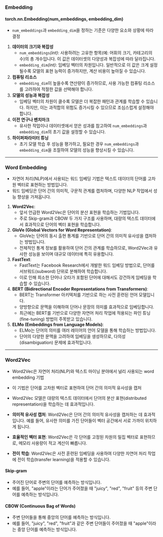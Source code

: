 ### Embedding

#### torch.nn.Embedding(num_embeddings, embedding_dim)
- `num_embeddings`과 `embedding_dim`을 정하는 기준은 다양한 요소와 상황에 따라 결정
1. **데이터의 크기와 복잡성**
    - `num_embeddings`*(int)*: 사용하려는 고유한 항목(예: 어휘의 크기, 카테고리의 수)의 총 개수입니다. 이 값은 데이터셋의 다양성과 복잡성에 따라 달라집니다.
    - `embedding_dim`*(int)*: 임베딩 벡터의 차원입니다. 일반적으로 이 값은 크게 설정될수록 모델의 표현 능력이 증가하지만, 계산 비용이 높아질 수 있습니다.
2. **컴퓨팅 리소스**
    - `embedding_dim`이 높을수록 연산량이 증가하므로, 사용 가능한 컴퓨팅 리소스를 고려하여 적절한 값을 선택해야 합니다.
3. **모델의 성능과 복잡성**
    - 임베딩 벡터의 차원이 클수록 모델은 더 복잡한 패턴과 관계를 학습할 수 있습니다. 하지만, 이는 과적합의 위험도 증가시킬 수 있으므로 조심스럽게 설정해야 합니다.
4. **이전 연구나 벤치마크**
    - 유사한 작업이나 데이터셋에서 얻은 성과를 참고하여 `num_embeddings`과 `embedding_dim`의 초기 값을 설정할 수 있습니다.
5. **하이퍼파라미터 튜닝**
    - 초기 모델 학습 후 성능을 평가하고, 필요한 경우 `num_embeddings`과 `embedding_dim`을 조절하여 모델의 성능을 향상시킬 수 있습니다.

---
### Word Embedding
  
- 자연어 처리(NLP)에서 사용되는 워드 임베딩 기법은 텍스트 데이터의 단어를 고차원 벡터로 표현하는 방법입니다. 
- 워드 임베딩은 단어 간의 의미적, 구문적 관계를 캡처하며, 다양한 NLP 작업에서 성능 향상을 가져옵니다.

1. **Word2Vec**:
    - 앞서 언급한 Word2Vec은 단어의 분산 표현을 학습하는 기법입니다.
    - 주로 Skip-gram과 CBOW 두 가지 구조를 사용하며, 대량의 텍스트 데이터에서 효과적으로 단어의 벡터 표현을 학습합니다.
2. **GloVe (Global Vectors for Word Representation)**:
    - GloVe는 단어의 동시 출현 통계를 기반으로 단어 간의 의미적 유사성을 캡처하는 방법입니다.
    - 전체적인 통계 정보를 활용하여 단어 간의 관계를 학습하므로, Word2Vec과 유사한 성능을 보이며 대규모 데이터에 특히 유용합니다.
3. **FastText**:
    - FastText는 Facebook Research에서 개발한 워드 임베딩 방법으로, 단어를 서브워드(subword) 단위로 분해하여 학습합니다.
    - 이로 인해 희소한 단어나 오타가 포함된 단어에 대해서도 강건하게 임베딩을 학습할 수 있습니다.
4. **BERT (Bidirectional Encoder Representations from Transformers)**:
    - BERT는 Transformer 아키텍처를 기반으로 하는 사전 훈련된 언어 모델입니다.
    - 양방향으로 문맥을 이해하여 단어나 문장의 의미를 효과적으로 임베딩합니다.
    - 최근에는 BERT를 기반으로 다양한 자연어 처리 작업에 적용되는 파인 튜닝(fine-tuning) 방법이 주목받고 있습니다.
5. **ELMo (Embeddings from Language Models)**:
    - ELMo는 단어의 의미를 여러 레이어의 언어 모델을 통해 학습하는 방법입니다.
    - 단어의 다양한 문맥을 고려하여 임베딩을 생성하므로, 다의성(disambiguation) 문제에 효과적입니다.

---
### Word2Vec

- Word2Vec은 자연어 처리(NLP)와 텍스트 마이닝 분야에서 널리 사용되는 word embedding 기법
- 이 기법은 단어를 고차원 벡터로 표현하여 단어 간의 의미적 유사성을 캡처
- Word2Vec 모델은 대량의 텍스트 데이터에서 단어의 분산 표현(distributed representation)을 학습하는 데 효과적입니다.

- **의미적 유사성 캡처**: Word2Vec은 단어 간의 의미적 유사성을 캡처하는 데 효과적입니다. 예를 들어, 유사한 의미를 가진 단어들이 벡터 공간에서 서로 가까이 위치하게 됩니다.
- **효율적인 벡터 표현**: Word2Vec은 각 단어를 고정된 차원의 밀집 벡터로 표현하므로, 메모리 사용량이 적고 계산이 빠릅니다.
- **전이 학습**: Word2Vec은 사전 훈련된 임베딩을 사용하여 다양한 자연어 처리 작업에 전이 학습(transfer learning)을 적용할 수 있습니다.
#### Skip-gram
- 주어진 단어로 주변의 단어를 예측하는 방식입니다.
- 예를 들어, "apple"이라는 단어가 주어졌을 때 "juicy", "red", "fruit" 등의 주변 단어를 예측하는 방식입니다.
#### CBOW (Continuous Bag of Words)
- 주변 단어들을 통해 중앙의 단어를 예측하는 방식입니다.
- 예를 들어, "juicy", "red", "fruit"과 같은 주변 단어들이 주어졌을 때 "apple"이라는 중앙 단어를 예측하는 방식입니다.
